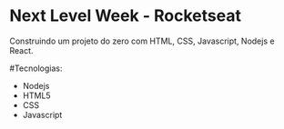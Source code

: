 # Next Level Week - Rocketseat
Construindo um projeto do zero com HTML, CSS, Javascript, Nodejs e React.

#Tecnologias:
- Nodejs
- HTML5
- CSS
- Javascript

